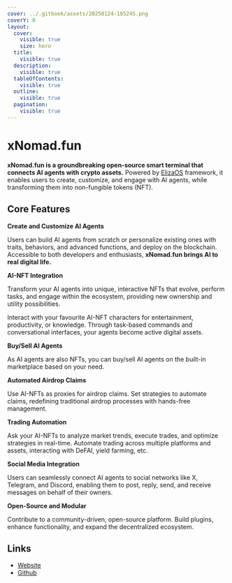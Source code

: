 ```yaml
---
cover: ../.gitbook/assets/20250124-185245.png
coverY: 0
layout:
  cover:
    visible: true
    size: hero
  title:
    visible: true
  description:
    visible: true
  tableOfContents:
    visible: true
  outline:
    visible: true
  pagination:
    visible: true
---
```


# xNomad.fun

**xNomad.fun is a groundbreaking open-source smart terminal that connects AI agents with crypto assets.** Powered by [ElizaOS](https://elizaos.ai) framework, it enables users to create, customize, and engage with AI agents, while transforming them into non-fungible tokens (NFT).

## Core Features

**Create and Customize AI Agents**

Users can build AI agents from scratch or personalize existing ones with traits, behaviors, and advanced functions, and deploy on the blockchain. Accessible to both developers and enthusiasts, **xNomad.fun brings AI to real digital life.**

**AI-NFT Integration**

Transform your AI agents into unique, interactive NFTs that evolve, perform tasks, and engage within the ecosystem, providing new ownership and utility possibilities.&#x20;

Interact with your favourite AI-NFT characters for entertainment, productivity, or knowledge. Through task-based commands and conversational interfaces, your agents become active digital assets.

**Buy/Sell AI Agents**

As AI agents are also NFTs, you can buy/sell AI agents on the built-in marketplace based on your need.

**Automated Airdrop Claims**

Use AI-NFTs as proxies for airdrop claims. Set strategies to automate claims, redefining traditional airdrop processes with hands-free management.

**Trading Automation**

Ask your AI-NFTs to analyze market trends, execute trades, and optimize strategies in real-time. Automate trading across multiple platforms and assets, interacting with DeFAI, yield farming, etc.

**Social Media Integration**

Users can seamlessly connect AI agents to social networks like X, Telegram, and Discord, enabling them to post, reply, send, and receive messages on behalf of their owners.

**Open-Source and Modular**

Contribute to a community-driven, open-source platform. Build plugins, enhance functionality, and expand the decentralized ecosystem.

## Links

* [Website](https://xnomad.fun)
* [Github](https://github.com/xNomad-AI/xnomad.fun)
